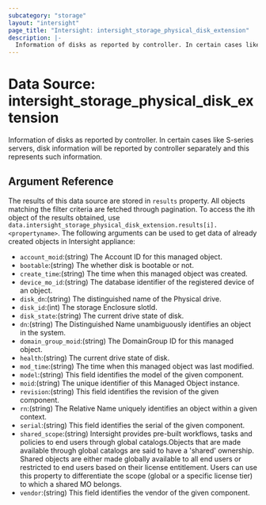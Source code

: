 ```yaml
---
subcategory: "storage"
layout: "intersight"
page_title: "Intersight: intersight_storage_physical_disk_extension"
description: |-
  Information of disks as reported by controller. In certain cases like S-series servers, disk information will be reported by controller separately and this represents such information.
---
```


# Data Source: intersight_storage_physical_disk_extension
Information of disks as reported by controller. In certain cases like S-series servers, disk information will be reported by controller separately and this represents such information.
## Argument Reference
The results of this data source are stored in `results` property.
All objects matching the filter criteria are fetched through pagination.
To access the ith object of the results obtained, use `data.intersight_storage_physical_disk_extension.results[i].<propertyname>`.
The following arguments can be used to get data of already created objects in Intersight appliance:
* `account_moid`:(string) The Account ID for this managed object. 
* `bootable`:(string) The whether disk is bootable or not. 
* `create_time`:(string) The time when this managed object was created. 
* `device_mo_id`:(string) The database identifier of the registered device of an object. 
* `disk_dn`:(string) The distinguished name of the Physical drive. 
* `disk_id`:(int) The storage Enclosure slotId. 
* `disk_state`:(string) The current drive state of disk. 
* `dn`:(string) The Distinguished Name unambiguously identifies an object in the system. 
* `domain_group_moid`:(string) The DomainGroup ID for this managed object. 
* `health`:(string) The current drive state of disk. 
* `mod_time`:(string) The time when this managed object was last modified. 
* `model`:(string) This field identifies the model of the given component. 
* `moid`:(string) The unique identifier of this Managed Object instance. 
* `revision`:(string) This field identifies the revision of the given component. 
* `rn`:(string) The Relative Name uniquely identifies an object within a given context. 
* `serial`:(string) This field identifies the serial of the given component. 
* `shared_scope`:(string) Intersight provides pre-built workflows, tasks and policies to end users through global catalogs.Objects that are made available through global catalogs are said to have a 'shared' ownership. Shared objects are either made globally available to all end users or restricted to end users based on their license entitlement. Users can use this property to differentiate the scope (global or a specific license tier) to which a shared MO belongs. 
* `vendor`:(string) This field identifies the vendor of the given component. 
 